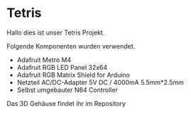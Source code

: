 # Tetris

Hallo dies ist unser Tetris Projekt.


Folgende Komponenten wurden verwendet.

- Adafruit Metro M4
- Adafruit RGB LED Panel 32x64
- Adafruit RGB Matrix Shield for Arduino
- Netzteil AC/DC-Adapter 5V DC / 4000mA 5.5mm*2.5mm
- Selbst umgebauter N64 Controller

Das 3D Gehäuse findet ihr im Repository
